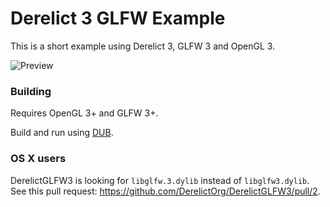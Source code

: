# Derelict 3 GLFW Example

This is a short example using Derelict 3, GLFW 3 and OpenGL 3.

![Preview](https://raw.github.com/mfellner/DerelictGlfwExample/master/preview.png)

### Building

Requires OpenGL 3+ and GLFW 3+.

Build and run using [DUB](http://code.dlang.org/about).

### OS X users


DerelictGLFW3 is looking for 
`libglfw.3.dylib` instead of `libglfw3.dylib`. See this pull request: https://github.com/DerelictOrg/DerelictGLFW3/pull/2.
